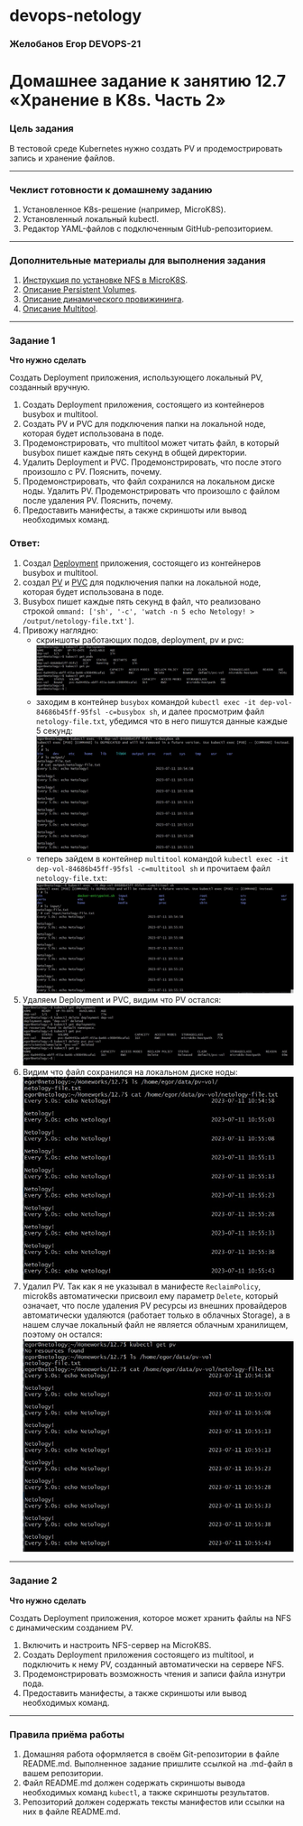 # devops-netology

### Желобанов Егор DEVOPS-21

# Домашнее задание к занятию 12.7 «Хранение в K8s. Часть 2»

### Цель задания

В тестовой среде Kubernetes нужно создать PV и продемострировать запись и хранение файлов.

------

### Чеклист готовности к домашнему заданию

1. Установленное K8s-решение (например, MicroK8S).
2. Установленный локальный kubectl.
3. Редактор YAML-файлов с подключенным GitHub-репозиторием.

------

### Дополнительные материалы для выполнения задания

1. [Инструкция по установке NFS в MicroK8S](https://microk8s.io/docs/nfs). 
2. [Описание Persistent Volumes](https://kubernetes.io/docs/concepts/storage/persistent-volumes/). 
3. [Описание динамического провижининга](https://kubernetes.io/docs/concepts/storage/dynamic-provisioning/). 
4. [Описание Multitool](https://github.com/wbitt/Network-MultiTool).

------

### Задание 1

**Что нужно сделать**

Создать Deployment приложения, использующего локальный PV, созданный вручную.

1. Создать Deployment приложения, состоящего из контейнеров busybox и multitool.
2. Создать PV и PVC для подключения папки на локальной ноде, которая будет использована в поде.
3. Продемонстрировать, что multitool может читать файл, в который busybox пишет каждые пять секунд в общей директории. 
4. Удалить Deployment и PVC. Продемонстрировать, что после этого произошло с PV. Пояснить, почему.
5. Продемонстрировать, что файл сохранился на локальном диске ноды. Удалить PV.  Продемонстрировать что произошло с файлом после удаления PV. Пояснить, почему.
5. Предоставить манифесты, а также скриншоты или вывод необходимых команд.

### Ответ:
1. Создал [Deployment](/practice/12.7/task1/deployment-pv-pvc.yaml) приложения, состоящего из контейнеров busybox и multitool.
2. создал [PV](/practice/12.7/task1/pv-netology.yaml) и [PVC](/practice/12.7/task1/pvc-netology.yaml) для подключения папки на локальной ноде, которая будет использована в поде.
3. Busybox пишет каждые пять секунд в файл, что реализовано строкой `ommand: ['sh', '-c', 'watch -n 5 echo Netology! > /output/netology-file.txt']`.
4. Привожу наглядно:
    * скриншоты работающих подов, deployment, pv и pvc:  
    ![](/pics/12.7/task1-all.jpg)  
    * заходим в контейнер `busybox` командой `kubectl exec -it dep-vol-84686b45ff-95fsl -c=busybox sh`, и далее просмотрим файл `netology-file.txt`, убедимся что в него пишутся данные каждые 5 секунд:  
    ![](/pics/12.7/task1-busybox-write-5sec.jpg)  
    * теперь зайдем в контейнер `multitool` командой `kubectl exec -it dep-vol-84686b45ff-95fsl -c=multitool sh` и прочитаем файл `netology-file.txt`:  
    ![](/pics/12.7/task1-multitool-read-file.jpg)  
5. Удаляем Deployment и PVC, видим что PV остался:  
    ![](/pics/12.7/task1-del-dep-pvc.jpg)  
6. Видим что файл сохранился на локальном диске ноды:  
    ![](/pics/12.7/task1-pv-file.jpg)  
7. Удалил PV. Так как я не указывал в манифесте `ReclaimPolicy`, microk8s автоматически присвоил ему параметр `Delete`, который означает, что после удаления PV ресурсы из внешних провайдеров автоматически удаляются (работает только в облачных Storage), а в нашем случае локальный файл не является облачным хранилищем, поэтому он остался:  
    ![](/pics/12.7/task1-del-pv.jpg)  
------

### Задание 2

**Что нужно сделать**

Создать Deployment приложения, которое может хранить файлы на NFS с динамическим созданием PV.

1. Включить и настроить NFS-сервер на MicroK8S.
2. Создать Deployment приложения состоящего из multitool, и подключить к нему PV, созданный автоматически на сервере NFS.
3. Продемонстрировать возможность чтения и записи файла изнутри пода. 
4. Предоставить манифесты, а также скриншоты или вывод необходимых команд.

------

### Правила приёма работы

1. Домашняя работа оформляется в своём Git-репозитории в файле README.md. Выполненное задание пришлите ссылкой на .md-файл в вашем репозитории.
2. Файл README.md должен содержать скриншоты вывода необходимых команд `kubectl`, а также скриншоты результатов.
3. Репозиторий должен содержать тексты манифестов или ссылки на них в файле README.md.
